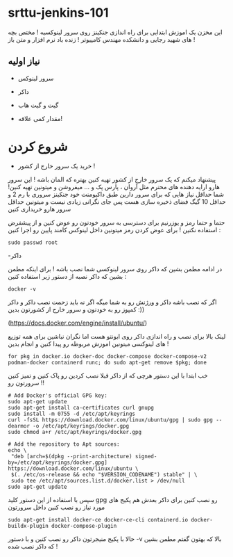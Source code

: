 # srttu-jenkins-101

این مخزن یک اموزش ابتدایی برای راه اندازی جنکینز روی سرور لینوکسیه ! مختص بچه های شهید رجایی و دانشکده مهندس کامپیوتر ! زنده باد نرم افزار و متن باز !

## نیاز اولیه
- سرور لینوکس

- داکر

- گیت و گیت هاب

- مقدار کمی علاقه!

# شروع کردن 
- خرید یک سرور خارج از کشور !
  
 پیشنهاد میکنم که یک سرور خارج از کشور تهیه کنین بهتره که المان باشه ! این سرور هارو ارایه دهنده های محترم مثل آروان ، پارس پک و ... میفروشن و میتونین تهیه کنین!
شما حداقل نیاز هایی که برای سرور دارین طبق داکیومنت خود جنکینز سروری با رم 2 و حداقل 10 گیگ فضای ذخیره سازی هست پس جای نگرانی زیادی نیست و میتونین حداقل سرور هارو خریداری کنین

 حتما و حتما رمز و یوزرنیم برای دسترسی به سرور خودتون رو عوض کنین و از پیشفرض استفاده نکنین ! برای عوض کردن رمز میتونین داخل لینوکس کامند پایین رو اجرا کنین : 
 ```shell
sudo passwd root
```

-داکر

در ادامه مطمن بشین که داکر روی سرور لینوکسی شما نصب باشه !  برای اینکه مطمن بشین که داکر نصبه از دستور زیر استفاده کنین : 
 ```shell
docker -v
```

اگر که نصب باشه داکر و ورژنش رو به شما میگه اگر نه باید زحمت نصب داکر و داکر کمپوز رو به خودتون و سرور خارج از کشورتون بدین :)) 

(https://docs.docker.com/engine/install/ubuntu/)

لینک بالا برای نصب و راه اندازی داکر روی ابونتو هست اما نگران نباشین برای همه توزیع های لینوکسی میتونین اموزش مربوطه رو پیدا کنین و انجام بدین !


 ```shell
for pkg in docker.io docker-doc docker-compose docker-compose-v2 podman-docker containerd runc; do sudo apt-get remove $pkg; done
```

خب ابتدا با این دستور هرچی که از داکر قبلا نصب کردین رو پاک کنین و تمیز کنین سرورتون رو !!


 ```shell
# Add Docker's official GPG key:
sudo apt-get update
sudo apt-get install ca-certificates curl gnupg
sudo install -m 0755 -d /etc/apt/keyrings
curl -fsSL https://download.docker.com/linux/ubuntu/gpg | sudo gpg --dearmor -o /etc/apt/keyrings/docker.gpg
sudo chmod a+r /etc/apt/keyrings/docker.gpg

# Add the repository to Apt sources:
echo \
  "deb [arch=$(dpkg --print-architecture) signed-by=/etc/apt/keyrings/docker.gpg] https://download.docker.com/linux/ubuntu \
  $(. /etc/os-release && echo "$VERSION_CODENAME") stable" | \
  sudo tee /etc/apt/sources.list.d/docker.list > /dev/null
sudo apt-get update
```

سپس با استفاده از این دستور کلید gpg رو نصب کنین برای داکر بعدش هم پکیج های مورد نیاز رو نصب کنین داخل سرورتون


 ```shell
sudo apt-get install docker-ce docker-ce-cli containerd.io docker-buildx-plugin docker-compose-plugin
```

حالا با پکیج منیجرتون داکر رو نصب کنین و با دستور -v بالا که بهتون گفتم مطمن بشین که داکر نصب شده !



